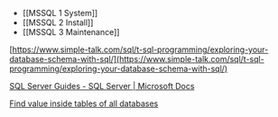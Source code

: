 
- [[MSSQL 1 System]]
- [[MSSQL 2 Install]]
- [[MSSQL 3 Maintenance]]



[https://www.simple-talk.com/sql/t-sql-programming/exploring-your-database-schema-with-sql/](https://www.simple-talk.com/sql/t-sql-programming/exploring-your-database-schema-with-sql/)

[SQL Server Guides - SQL Server | Microsoft Docs](https://docs.microsoft.com/en-us/sql/relational-databases/sql-server-guides?view=sql-server-ver15)

[Find value inside tables of all databases](https://stackoverflow.com/questions/436351/find-a-value-anywhere-in-a-database)



